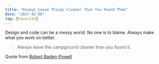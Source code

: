 ```yaml
---
title: "Always Leave Things Cleaner Than You Found Them"
date: "2017-02-08"
tag: [Favorite]
---
```


Design and code can be a messy world. No one is to blame. Always make what you work on better.

> Always leave the campground cleaner than you found it.

Quote from [Robert Baden-Powell](https://en.wikiquote.org/wiki/Robert_Baden-Powell)

